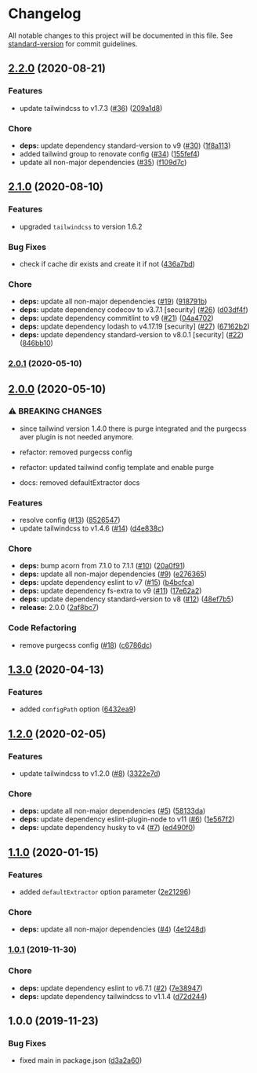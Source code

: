 # Changelog

All notable changes to this project will be documented in this file. See [standard-version](https://github.com/conventional-changelog/standard-version) for commit guidelines.

## [2.2.0](https://github.com/exreplay/averjs-tailwind/compare/v2.1.0...v2.2.0) (2020-08-21)


### Features

* update tailwindcss to v1.7.3 ([#36](https://github.com/exreplay/averjs-tailwind/issues/36)) ([209a1d8](https://github.com/exreplay/averjs-tailwind/commit/209a1d894174c5cd6c61eab1980b3ae0c4b1760e))


### Chore

* **deps:** update dependency standard-version to v9 ([#30](https://github.com/exreplay/averjs-tailwind/issues/30)) ([1f8a113](https://github.com/exreplay/averjs-tailwind/commit/1f8a1134554366721ba062ed04a1a5dd4fbc7665))
* added tailwind group to renovate config ([#34](https://github.com/exreplay/averjs-tailwind/issues/34)) ([155fef4](https://github.com/exreplay/averjs-tailwind/commit/155fef4411b305f9d4f5847cb1bf702ff625592a))
* update all non-major dependencies ([#35](https://github.com/exreplay/averjs-tailwind/issues/35)) ([f109d7c](https://github.com/exreplay/averjs-tailwind/commit/f109d7c7f55f4ae2bd753d389e3f7599c4c6d276))

## [2.1.0](https://github.com/exreplay/averjs-tailwind/compare/v2.0.1...v2.1.0) (2020-08-10)

### Features

* upgraded `tailwindcss` to version 1.6.2

### Bug Fixes

* check if cache dir exists and create it if not ([436a7bd](https://github.com/exreplay/averjs-tailwind/commit/436a7bd0674c961a70696fb55d6751438fe49add))


### Chore

* **deps:** update all non-major dependencies ([#19](https://github.com/exreplay/averjs-tailwind/issues/19)) ([918791b](https://github.com/exreplay/averjs-tailwind/commit/918791b041dc50313a0c5454cc78def6d6308874))
* **deps:** update dependency codecov to v3.7.1 [security] ([#26](https://github.com/exreplay/averjs-tailwind/issues/26)) ([d03df4f](https://github.com/exreplay/averjs-tailwind/commit/d03df4f6e023cae398328abf834bfac702500616))
* **deps:** update dependency commitlint to v9 ([#21](https://github.com/exreplay/averjs-tailwind/issues/21)) ([04a4702](https://github.com/exreplay/averjs-tailwind/commit/04a47027a2161793fdcd51376aa0da4ef2640fc0))
* **deps:** update dependency lodash to v4.17.19 [security] ([#27](https://github.com/exreplay/averjs-tailwind/issues/27)) ([67162b2](https://github.com/exreplay/averjs-tailwind/commit/67162b2f5887b965a9a5e600d0fc475dca256ac4))
* **deps:** update dependency standard-version to v8.0.1 [security] ([#22](https://github.com/exreplay/averjs-tailwind/issues/22)) ([846bb10](https://github.com/exreplay/averjs-tailwind/commit/846bb10472972769d172ba8a2e1aac0a6ea7234c))

### [2.0.1](https://github.com/exreplay/averjs-tailwind/compare/v2.0.0...v2.0.1) (2020-05-10)

## [2.0.0](https://github.com/exreplay/averjs-tailwind/compare/v1.3.0...v2.0.0) (2020-05-10)


### ⚠ BREAKING CHANGES

* since tailwind version 1.4.0 there is purge integrated and the purgecss aver plugin is not needed anymore.

* refactor: removed purgecss config

* refactor: updated tailwind config template and enable purge

* docs: removed defaultExtractor docs

### Features

* resolve config ([#13](https://github.com/exreplay/averjs-tailwind/issues/13)) ([8526547](https://github.com/exreplay/averjs-tailwind/commit/8526547e30b707b1bdcf45c61460809e0e432b8a))
* update tailwindcss to v1.4.6 ([#14](https://github.com/exreplay/averjs-tailwind/issues/14)) ([d4e838c](https://github.com/exreplay/averjs-tailwind/commit/d4e838c68546b14268717ab913488385260b1985))

### Chore

* **deps:** bump acorn from 7.1.0 to 7.1.1 ([#10](https://github.com/exreplay/averjs-tailwind/issues/10)) ([20a0f91](https://github.com/exreplay/averjs-tailwind/commit/20a0f91b3fe8ae77e8960d2a02a727e1ef1f0c9a))
* **deps:** update all non-major dependencies ([#9](https://github.com/exreplay/averjs-tailwind/issues/9)) ([e276365](https://github.com/exreplay/averjs-tailwind/commit/e27636514918619937881805853845d102c7d046))
* **deps:** update dependency eslint to v7 ([#15](https://github.com/exreplay/averjs-tailwind/issues/15)) ([b4bcfca](https://github.com/exreplay/averjs-tailwind/commit/b4bcfcabe1365673e4fbd51928277a013b7d965f))
* **deps:** update dependency fs-extra to v9 ([#11](https://github.com/exreplay/averjs-tailwind/issues/11)) ([17e62a2](https://github.com/exreplay/averjs-tailwind/commit/17e62a28bfe93e9bebb5de1ba198121950019d31))
* **deps:** update dependency standard-version to v8 ([#12](https://github.com/exreplay/averjs-tailwind/issues/12)) ([48ef7b5](https://github.com/exreplay/averjs-tailwind/commit/48ef7b52a1e359a59a4ca592e4acb326711a7237))
* **release:** 2.0.0 ([2af8bc7](https://github.com/exreplay/averjs-tailwind/commit/2af8bc7edf482a19e5f1b3855d9b2376b0e06102))


### Code Refactoring

* remove purgecss config ([#18](https://github.com/exreplay/averjs-tailwind/issues/18)) ([c6786dc](https://github.com/exreplay/averjs-tailwind/commit/c6786dc6201d73ed27c7cc1967a3457acd049324))

## [1.3.0](https://github.com/exreplay/averjs-tailwind/compare/v1.2.0...v1.3.0) (2020-04-13)


### Features

* added `configPath` option ([6432ea9](https://github.com/exreplay/averjs-tailwind/commit/6432ea93d6b249e3e19b5e9feeac08a00f1a1aa5))

## [1.2.0](https://github.com/exreplay/averjs-tailwind/compare/v1.1.0...v1.2.0) (2020-02-05)


### Features

* update tailwindcss to v1.2.0 ([#8](https://github.com/exreplay/averjs-tailwind/issues/8)) ([3322e7d](https://github.com/exreplay/averjs-tailwind/commit/3322e7d1da8506ded23f7d1c7aa01ac1d0d16354))


### Chore

* **deps:** update all non-major dependencies ([#5](https://github.com/exreplay/averjs-tailwind/issues/5)) ([58133da](https://github.com/exreplay/averjs-tailwind/commit/58133daa3d5852f8f760e89754d773ed2a23d8cc))
* **deps:** update dependency eslint-plugin-node to v11 ([#6](https://github.com/exreplay/averjs-tailwind/issues/6)) ([1e567f2](https://github.com/exreplay/averjs-tailwind/commit/1e567f27e94753d752cd73448847bffe9ffb54de))
* **deps:** update dependency husky to v4 ([#7](https://github.com/exreplay/averjs-tailwind/issues/7)) ([ed490f0](https://github.com/exreplay/averjs-tailwind/commit/ed490f008ef6f8d6498c1a3dfa40a49ce177cf52))

## [1.1.0](https://github.com/exreplay/averjs-tailwind/compare/v1.0.1...v1.1.0) (2020-01-15)


### Features

* added `defaultExtractor` option parameter ([2e21296](https://github.com/exreplay/averjs-tailwind/commit/2e21296f0578d0356956da149c3a454b7dd9fec3))


### Chore

* **deps:** update all non-major dependencies ([#4](https://github.com/exreplay/averjs-tailwind/issues/4)) ([4e1248d](https://github.com/exreplay/averjs-tailwind/commit/4e1248de76e7951b599fe95100908fa567e08a99))

### [1.0.1](https://github.com/exreplay/averjs-tailwind/compare/v1.0.0...v1.0.1) (2019-11-30)


### Chore

* **deps:** update dependency eslint to v6.7.1 ([#2](https://github.com/exreplay/averjs-tailwind/issues/2)) ([7e38947](https://github.com/exreplay/averjs-tailwind/commit/7e389474dfbd00eff958ef7b342d5151ce6d5d17))
* **deps:** update dependency tailwindcss to v1.1.4 ([d72d244](https://github.com/exreplay/averjs-tailwind/commit/d72d2445b244a4581568ec8970d2df74f316ed0b))

## 1.0.0 (2019-11-23)


### Bug Fixes

* fixed main in package.json ([d3a2a60](https://github.com/exreplay/averjs-tailwind/commit/d3a2a60da43285d653020e481ceaeacceb2bbfe7))
